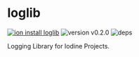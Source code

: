# loglib

[![ion install loglib](https://img.shields.io/badge/ion%20install-loglib-blue.svg)](https://github.com/IodineLang/Ion)
![version v0.2.0](https://img.shields.io/badge/version-v0.2.0-blue.svg)
![deps](https://img.shields.io/badge/dependencies-none-green.svg)

Logging Library for Iodine Projects.
